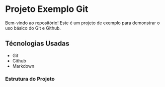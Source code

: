 # Projeto Exemplo Git 

Bem-vindo ao repositório! Este é um projeto de exemplo para demonstrar o uso básico do Git e Github.

## Técnologias Usadas

- Git
- Github
- Markdown 

### Estrutura do Projeto 


